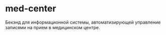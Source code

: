 # med-center
Бекэнд для информационной системы, автоматизирующей управление записями на прием в медицинском центре.
